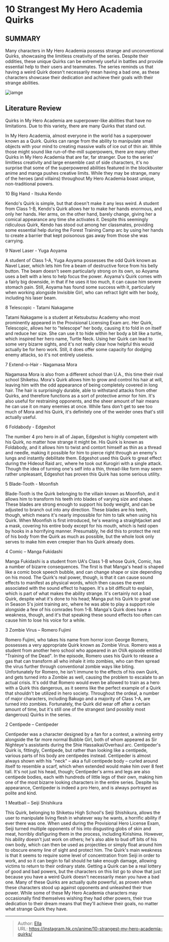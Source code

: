 # 10 Strangest My Hero Academia Quirks


## SUMMARY 


 Many characters in My Hero Academia possess strange and unconventional Quirks, showcasing the limitless creativity of the series. 
 Despite their oddities, these unique Quirks can be extremely useful in battles and provide essential help to their users and teammates. 
 The series reminds us that having a weird Quirk doesn&#39;t necessarily mean having a bad one, as these characters showcase their dedication and achieve their goals with their strange abilities. 

![iamge](https://static1.srcdn.com/wordpress/wp-content/uploads/2023/10/mha-weirdest-quirks.jpg)

## Literature Review

Quirks in My Hero Academia are superpower-like abilities that have no limitations. Due to this variety, there are many Quirks that stand out.




In My Hero Academia, almost everyone in the world has a superpower known as a Quirk. Quirks can range from the ability to manipulate small objects with your mind to creating massive walls of ice out of thin air. While those might sound like run-of-the-mill superpowers, there are many other Quirks in My Hero Academia that are far, far stranger.
Due to the series&#39; limitless creativity and large ensemble cast of side characters, it&#39;s no surprise that some of the superpowered abilities featured in the blockbuster anime and manga pushes creative limits. While they may be strange, many of the heroes (and villains) throughout My Hero Academia boast unique, non-traditional powers.









 








 10  Big Hand - Itsuka Kendo 
        

Kendo&#39;s Quirk is simple, but that doesn&#39;t make it any less weird. A student from Class 1-B, Kendo&#39;s Quirk allows her to make her hands enormous, and only her hands. Her arms, on the other hand, barely change, giving her a comical appearance any time she activates it. Despite this seemingly ridiculous Quirk, Kendo has stood out among her classmates, providing some essential help during the Forest Training Camp arc by using her hands to create a barrier that kept poisonous gas away from those she was carrying.





 9  Navel Laser - Yuga Aoyama 
        

A student of Class 1-A, Yuga Aoyama possesses the odd Quirk known as Navel Laser, which lets him fire a beam of destructive force from his belly button. The beam doesn&#39;t seem particularly strong on its own, so Aoyama uses a belt with a lens to help focus the power. Aoyama&#39;s Quirk comes with a fairly big downside, in that if he uses it too much, it can cause him severe stomach pain. Still, Aoyama has found some success with it, particularly when working alongside Invisible Girl, who can refract light with her body, including his laser beam.





 8  Telescopic - Tatami Nakagame 
        

Tatami Nakagame is a student at Ketsubutsu Academy who most prominently appeared in the Provisional Licensing Exam arc. Her Quirk, Telescopic, allows her to &#34;telescope&#34; her body, causing it to fold in on itself and reduce her size. She can use it to hide within her body a bit like a turtle, which inspired her hero name, Turtle Neck. Using her Quirk can lead to some very bizarre sights, and it&#39;s not really clear how helpful this would actually be for hero work. Still, it does offer some capacity for dodging enemy attacks, so it&#39;s not entirely useless.





 7  Extend-o-Hair - Nagamasa Mora 
        

Nagamasa Mora is also from a different school than U.A., this time their rival school Shiketsu. Mora&#39;s Quirk allows him to grow and control his hair at will, leaving him with the odd appearance of being completely covered in long hair. The hair is surprisingly durable, able to withstand attacks from other Quirks, and therefore functions as a sort of protective armor for him. It&#39;s also useful for restraining opponents, and the sheer amount of hair means he can use it on many enemies at once. While fans don&#39;t get to see too much of Mora and his Quirk, it&#39;s definitely one of the weirder ones that&#39;s still actually useful.





 6  Foldabody - Edgeshot 
        

The number 4 pro hero in all of Japan, Edgeshot is highly competent with his Quirk, no matter how strange it might be. His Quirk is known as Foldabody, and it allows him to twist and contort himself as thin as a thread and needle, making it possible for him to pierce right through an enemy&#39;s lungs and instantly debilitate them. Edgeshot used this Quirk to great effect during the Hideout Raid arc, where he took out Kurogiri with a single attack. Though the idea of turning one&#39;s self into a thin, thread-like form may seem rather unpleasant, Edgeshot has proven this Quirk has some serious utility.





 5  Blade-Tooth - Moonfish 
        

Blade-Tooth is the Quirk belonging to the villain known as Moonfish, and it allows him to transform his teeth into blades of varying size and shape. These blades are strong enough to support his body weight, and can be adjusted to branch out into any direction. These blades are his teeth, though, which means it&#39;s nearly impossible for him to talk when using his Quirk. When Moonfish is first introduced, he&#39;s wearing a straightjacket and a mask, covering his entire body except for his mouth, which is held open by hooks in a horrifying manner. Presumably, he did this to protect the rest of his body from the Quirk as much as possible, but the whole look only serves to make him even creepier than his Quirk already does.





 4  Comic – Manga Fukidashi 
        

Manga Fukidashi is a student from UA&#39;s Class 1-B whose Quirk, Comic, has a number of bizarre consequences. The first is that Manga&#39;s head is shaped like a comic book speech bubble, and can change shape or size depending on his mood. The Quirk&#39;s real power, though, is that it can cause sound effects to manifest as physical words, which then causes the event associated with the sound effect to happen. It&#39;s a bit difficult to explain, which is part of what makes the ability strange.
It&#39;s certainly not a bad Quirk, despite what it&#39;s done to his head; Manga put his Quirk to great use in Season 5&#39;s joint training arc, where he was able to play a support role alongside a few of his comrades from 1-B. Manga&#39;s Quirk does have a weakness, though, and it&#39;s that speaking these sound effects too often can cause him to lose his voice for a while.





 3  Zombie Virus – Romero Fujimi 
        

Romero Fujimi, who takes his name from horror icon George Romero, possesses a very appropriate Quirk known as Zombie Virus. Romero was a student from another hero school who appeared in an OVA episode entitled &#34;Training of the Dead&#34;. In the episode, Romero uses his Quirk to release a gas that can transform all who inhale it into zombies, who can then spread the virus further through conventional zombie ways like biting. Unfortunately for Romero, he isn&#39;t immune to the effects of his own Quirk, and gets turned into a Zombie as well, causing the problem to escalate to an actual crisis. It&#39;s odd that Romero would even be allowed to train as a hero with a Quirk this dangerous, as it seems like the perfect example of a Quirk that shouldn&#39;t be utilized in hero society.
Throughout the ordeal, a number of major characters, including Bakugo and a majority of Class 1-A, are turned into zombies. Fortunately, the Quirk did wear off after a certain amount of time, but it&#39;s still one of the strangest (and possibly most dangerous) Quirks in the series.





 2  Centipede – Centipeder 
        

Centipeder was a character designed by a fan for a contest, a winning entry alongside the far more normal Bubble Girl, both of whom appeared as Sir Nighteye&#39;s assistants during the Shie Hassaikai/Overhaul arc. Centipeder&#39;s Quirk is, fittingly, Centipede, but rather than looking like a centipede, various parts of his body are centipedes instead.
Centipeder is almost always shown with his &#34;neck&#34; – aka a full centipede body – curled around itself to resemble a scarf, which when extended would make him over 8 feet tall. It&#39;s not just his head, though; Centipeder&#39;s arms and legs are also centipede bodies, each with hundreds of little legs of their own, making him one of the most bizarre looking characters in the entire series. Despite his appearance, Centipeder is indeed a pro Hero, and is always portrayed as polite and kind.





 1  Meatball – Seiji Shishikura 
        

This Quirk, belonging to Shiketsu High School&#39;s Seiji Shishikura, allows the user to manipulate living flesh in whatever way he wants, a horrific ability if ever there was one. When used during the Provisional Hero License Exam, Seiji turned multiple opponents of his into disgusting globs of skin and meat, horribly disfiguring them in the process, including Kirishima.
However, his ability doesn&#39;t just work on others; he&#39;s also able to bud off bits of his own body, which can then be used as projectiles or simply float around him to obscure enemy line of sight and protect him. The Quirk&#39;s main weakness is that it seems to require some level of concentration from Seiji in order to work, and so it can begin to fail should he take enough damage, allowing victims to return to their ordinary state.
Getting a Quirk can be a real lottery of good and bad powers, but the characters on this list go to show that just because you have a weird Quirk doesn&#39;t necessarily mean you have a bad one. Many of these Quirks are actually quite powerful, as proven when these characters stood up against opponents and unleashed their true power. While some of these My Hero Academia characters may occasionally find themselves wishing they had other powers, their true dedication to their dream means that they&#39;ll achieve their goals, no matter what strange Quirk they have.

---

> Author: [Ella](https://instagram.hk.cn/)  
> URL: https://instagram.hk.cn/anime/10-strangest-my-hero-academia-quirks/  

